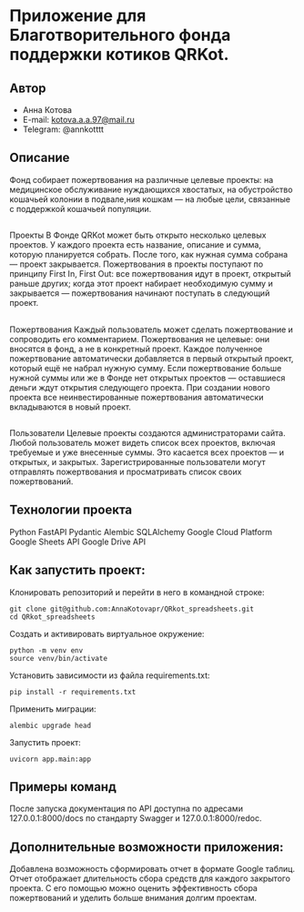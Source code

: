 # Приложение для Благотворительного фонда поддержки котиков QRKot. 

## Автор
- Анна Котова
- E-mail: kotova.a.a.97@mail.ru
- Telegram: @annkotttt

##  Описание
Фонд собирает пожертвования на различные целевые проекты: на медицинское обслуживание нуждающихся хвостатых, на обустройство кошачьей колонии в подвале,ния кошкам — на любые цели, связанные с поддержкой кошачьей популяции.

##
Проекты
В Фонде QRKot может быть открыто несколько целевых проектов. У каждого проекта есть название, описание и сумма, которую планируется собрать. После того, как нужная сумма собрана — проект закрывается.
Пожертвования в проекты поступают по принципу First In, First Out: все пожертвования идут в проект, открытый раньше других; когда этот проект набирает необходимую сумму и закрывается — пожертвования начинают поступать в следующий проект.

##
Пожертвования
Каждый пользователь может сделать пожертвование и сопроводить его комментарием. Пожертвования не целевые: они вносятся в фонд, а не в конкретный проект. Каждое полученное пожертвование автоматически добавляется в первый открытый проект, который ещё не набрал нужную сумму. Если пожертвование больше нужной суммы или же в Фонде нет открытых проектов — оставшиеся деньги ждут открытия следующего проекта. При создании нового проекта все неинвестированные пожертвования автоматически вкладываются в новый проект.

##
Пользователи
Целевые проекты создаются администраторами сайта. 
Любой пользователь может видеть список всех проектов, включая требуемые и уже внесенные суммы. Это касается всех проектов — и открытых, и закрытых.
Зарегистрированные пользователи могут отправлять пожертвования и просматривать список своих пожертвований.


## Технологии проекта
Python
FastAPI
Pydantic
Alembic
SQLAlchemy
Google Cloud Platform
Google Sheets API
Google Drive API


## Как запустить проект:
Клонировать репозиторий и перейти в него в командной строке:
```
git clone git@github.com:AnnaKotovapr/QRkot_spreadsheets.git
cd QRkot_spreadsheets
```
Cоздать и активировать виртуальное окружение:
```
python -m venv env
source venv/bin/activate
```
Установить зависимости из файла requirements.txt:
```
pip install -r requirements.txt
```
Применить миграции:
```
alembic upgrade head
```
Запустить проект:
```
uvicorn app.main:app
```

## Примеры команд
После запуска документация по API доступна по адресами 127.0.0.1:8000/docs по стандарту Swagger и 127.0.0.1:8000/redoc.

## Дополнительные возможности приложения:
Добавлена возможность сформировать отчет в формате Google таблиц. Отчет отображает длительность сбора средств для каждого закрытого проекта. С его помощью можно оценить эффективность сбора пожертвований и уделить больше внимания долгим проектам.
